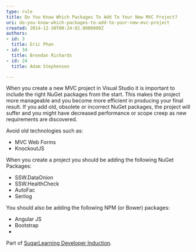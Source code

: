 ```yaml
---
type: rule
title: Do You Know Which Packages To Add To Your New MVC Project?
uri: do-you-know-which-packages-to-add-to-your-new-mvc-project
created: 2014-12-30T00:24:02.0000000Z
authors:
- id: 3
  title: Eric Phan
- id: 34
  title: Brendan Richards
- id: 24
  title: Adam Stephensen

---
```


 ​​When you create a new MVC project in Visual Studio it is important to include the right NuGet packages from the start. This makes the project more manageable and you become more efficient in producing your final result. 
​If you add old, obsolete or incorrect NuGet packages, the project will suffer and you might have decreased performance or scope creep as new requirements are discovered.

Avoid old technologies such as:

- ​​MVC Web Forms
- KnockoutJS

​When you create a project you should be adding the following NuGet Packages:

- SSW.DataOnion
- SSW.HealthCheck
- ​​AutoFac
- Serilog


You should also be adding the following NPM (or Bower) packages:

- Angular JS
- Bootstrap
- 


Part of [SugarLearning Developer Induction](https&#58;//sugarlearning.com/companies/SSW/items/9553/do-you-know-which-nuget-packages-to-include).

